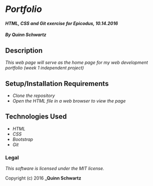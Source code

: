 # _Portfolio_

#### _HTML, CSS and Git exercise for Epicodus, 10.14.2016_

#### _**By Quinn Schwartz**_

## Description

_This web page will serve as the home page for my web development portfolio (week 1 independent project)_

## Setup/Installation Requirements

* _Clone the repository_
* _Open the HTML file in a web browser to view the page_

## Technologies Used

* _HTML_
* _CSS_
* _Bootstrap_
* _Git_

### Legal

*This software is licensed under the MIT license.*

Copyright (c) 2016 **_Quinn Schwartz**
